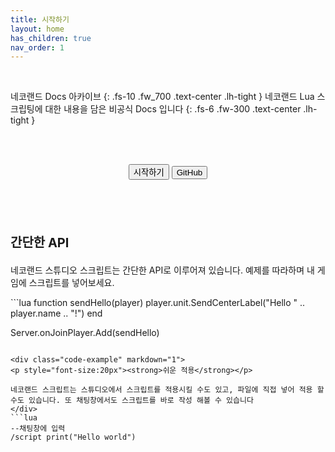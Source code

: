 ```yaml
---
title: 시작하기
layout: home
has_children: true
nav_order: 1
---
```


<br/>

네코랜드 Docs 아카이브
{: .fs-10 .fw_700 .text-center .lh-tight }
네코랜드 Lua 스크립팅에 대한 내용을 담은 비공식 Docs 입니다
{: .fs-6 .fw-300 .text-center .lh-tight }

<br/><br/>

<div align="center" class= "fs-7">
    <button type="button" class="btn mr-5 btn-purple" onclick="location.href='docs/getting-start/what-is-script'">시작하기</button>
    <button type="button" class="btn btn-outline" onclick="location.href='https://github.com/vin-spiegel/neko-docs-archive'">GitHub</button>
</div>

<br/><br/><br/>

<div class="code-example" markdown="1">
<p style="font-size:20px"><strong>간단한 API</strong></p>

네코랜드 스튜디오 스크립트는 간단한 API로 이루어져 있습니다. 예제를 따라하며 내 게임에 스크립트를 넣어보세요.
</div>
```lua
function sendHello(player)
    player.unit.SendCenterLabel("Hello " .. player.name .. "!")
end

Server.onJoinPlayer.Add(sendHello)
```

<div class="code-example" markdown="1">
<p style="font-size:20px"><strong>쉬운 적용</strong></p>

네코랜드 스크립트는 스튜디오에서 스크립트를 적용시킬 수도 있고, 파일에 직접 넣어 적용 할 수도 있습니다. 또 채팅창에서도 스크립트를 바로 작성 해볼 수 있습니다
</div>
```lua
--채팅창에 입력
/script print("Hello world")
```
